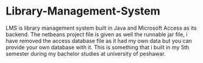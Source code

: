 # Library-Management-System
 LMS is library management system built in Java and Microsoft Access as its backend. The netbeans project file is given as well the runnable jar file, i have removed the access database file as it had my own data but you can provide your own database with it. This is something that i built in my 5th semester during my bachelor studies at university of peshawar.
